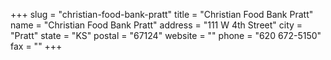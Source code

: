 +++
slug = "christian-food-bank-pratt"
title = "Christian Food Bank Pratt"
name = "Christian Food Bank Pratt"
address = "111 W 4th Street"
city = "Pratt"
state = "KS"
postal = "67124"
website = ""
phone = "620 672-5150"
fax = ""
+++

